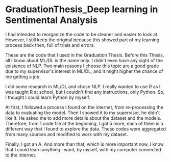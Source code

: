 # GraduationThesis_Deep learning in Sentimental Analysis
I had intended to reorganize the code to be cleaner and easier to look at. 
However, I still keep the original because this showed part of my learning process back then, full of trials and errors.

These are the code that I used in the Graduation Thesis.
Before this Thesis, all I know about ML/DL is the name only.
I didn't even have any sight of the existence of NLP.
Two main reasons I choose this topic are a good grade due to my supervisor's interest in ML/DL, and it might higher the chance of me getting a job.

I did some research in ML/DL and chose NLP.
I really wanted to use R as I was taught R at school, but I couldn't find any instructions, only Python.
So, I thought I could learn Python by myself.

At first, I followed a process I found on the internet, from re-processing the data to evaluating the model.
Then I showed it to my supervisor, he didn't like it. He asked me to add more details about the dataset and the models.
Therefore, from 1 code file at the beginning, I got 5 more, each of them is a different way that I found to explore the data.
These codes were aggregated from many sources and modified to work with my dataset.

Finally, I got an A.
And more than that, which is more important now, I know that I could learn anything I want, by myself, with my computer connected to the internet.

